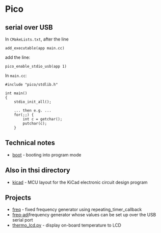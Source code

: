 # Pico

## serial over USB

In `CMakeLists.txt`, after the line
```
add_executable(app main.cc)
```
add the line:
```
pico_enable_stdio_usb(app 1)
```

In `main.cc`:
```
#include "pico/stdlib.h"

int main()
{
    stdio_init_all();

    ... then e.g. ...
    for(;;) {
        int c = getchar();
        putchar(c);
    }
```

## Technical notes

* [boot](boot.md) - booting into program mode


## Also in thsi directory

* [kicad](kicad) - MCU layout for the KiCad electronic circuit design program


## Projects

* [freq](freq) - fixed frequency generator using repeating_timer_callback
* [freq-adj](freq-adj)frequency generator whose values can be set up over the USB serial port
* [thermo_lcd.py](thermo_lcd.py) - display on-board temperature to LCD

